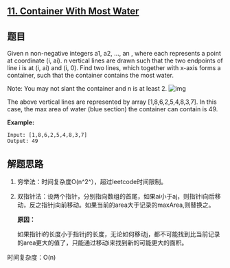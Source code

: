 ## [11. Container With Most Water](https://leetcode-cn.com/problems/container-with-most-water/)

## 题目

Given n non-negative integers a1, a2, ..., an , where each represents a point at coordinate (i, ai). n vertical lines are drawn such that the two endpoints of line i is at (i, ai) and (i, 0). Find two lines, which together with x-axis forms a container, such that the container contains the most water.

Note: You may not slant the container and n is at least 2. ![img](https://s3-lc-upload.s3.amazonaws.com/uploads/2018/07/17/question_11.jpg) 

The above vertical lines are represented by array [1,8,6,2,5,4,8,3,7]. In this case, the max area of water (blue section) the container can contain is 49. 

**Example:**

```
Input: [1,8,6,2,5,4,8,3,7]
Output: 49
```

## 解题思路

1. 穷举法：时间复杂度O(n^2^），超过leetcode时间限制。

2. 双指针法：设两个指针，分别指向数组的首尾，如果ai小于aj，则指针i向后移动，反之指针j向前移动。如果当前的area大于记录的maxArea,则替换之。

   **原因：**

   如果指针i的长度小于指针j的长度，无论如何移动j，都不可能找到比当前记录的area更大的值了，只能通过移动i来找到新的可能更大的面积。

时间复杂度：O(n)